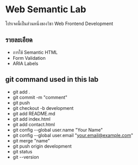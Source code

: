 # Web Semantic Lab

โปรเจคนี้เป็นส่วนหนึ่งของวิชา Web Frontend Development

## รายละเอียด

- การใช้ Semantic HTML
- Form Validation
- ARIA Labels

## git command used in this lab

- git add .
- git commit -m "comment"
- git push
- git checkout -b development
- git add README.md
- git add index.html
- git add contact.html
- git config --global user.name "Your Name"
- git config --global user.email "your.email@example.com"
- git merge "name"
- git push origin development
- git status
- git --version 